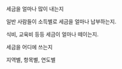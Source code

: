 세금을 얼마나 많이 내는지

일반 사람들이 소득별로 세금을 얼마나 납부하는지.

식비, 교육비 등등 세금이 얼마나 떼이는지.

세금을 어디에 쓰는지

지역별, 항목별, 연도별



